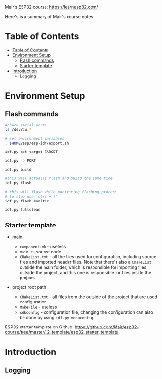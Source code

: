  
Mair’s ESP32 course: https://learnesp32.com/

Here's is a summary of Mair's course notes 
  

# Table of Contents
- [Table of Contents](#table-of-contents)
- [Environment Setup](#environment-setup)
  - [Flash commands](#flash-commands)
  - [Starter template](#starter-template)
- [Introduction](#introduction)
  - [Logging](#logging)


# Environment Setup 
  
## Flash commands
```sh
#check serial ports
ls /dev/cu.*   

# set environment variables
. $HOME/esp/esp-idf/export.sh 

idf.py set-target TARGET

idf.py -p PORT

idf.py build

#this will actually flash and build the same time
idf.py flash 

# this will flash while monitoring flashing process
# to stop use 'ctrl + ]'
idf.py flash monitor 

idf.py fullclean
  ```
## Starter template
- main
  - `component.mk` - useless
  - `main.c`- source code
  - `CMakeList.txt` - all the files used for configuration, including source files and imported header files. Note that there's also a `CmakeList` outside the main folder, which is responsible for importing files outside the project, and this one is responsible for files inside the project.

- project root path
  - `CMakeList.txt` - all files from the outside of the project that are used configuration 
  - `MakeFile` - useless
  - `sdkconfig` - configuration file, changing the configuration can also be done by using `idf.py menuconfig`

 ESP32 starter template on Github: https://github.com/Mair/esp32-course/tree/master/_2_template/esp32_starter_template

# Introduction 
## Logging